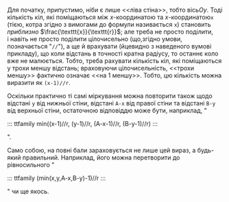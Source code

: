 Для початку, припустимо, ніби є лише \<\<ліва стіна\>\>, тобто вісь$Oy$.
Тоді кількість кіл, які поміщаються між $x$-координатою та
$x$-координатою`x` (тією, котра згідно з вимогами до формули
називається `x`) становить *приблизно* $\frac{\texttt{x}}{\texttt{r}}$;
але треба не просто поділити, і навіть не просто поділити цілочисельно
(що,згідно умови, позначається "`//`"), а ще й врахувати (йцевидно з
наведеного вумові прикладу), що коли відстань в точності кратна радіусу,
то останнє коло вже не малюється. Тобто, треба рахувати кількість кіл,
які поміщаються у трохи меншу відстань; враховуючи цілочисельність,
\<\<трохи меншу\>\> фактично означає \<\<на 1 меншу\>\>. Тобто, цю
кількість можна виразити як `(x-1)//r`.

Оскільки практично ті самі міркування можна повторити також щодо
відстані `y` від нижньої стіни, відстані `A-x` від правої стіни та
відстані `B-y` від верхньої стіни, остаточною відповіддю може бути,
наприклад, "

::: ttfamily
min((x-1)//r, (y-1)//r, (A-x-1)//r, (B-y-1)//r)
:::

".

Само собою, на повні бали зараховується не лише цей вираз, а будь-який
правильний. Наприклад, його можна перетворити до рівносильного "

::: ttfamily
(min(x,y,A-x,B-y)-1)//r
:::

" чи ще якось.
